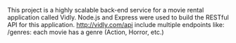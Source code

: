 This project is a highly scalable back-end service for a movie rental application called Vidly. 
Node.js and Express were used to build the RESTful API for this application. 
http://vidly.com/api include multiple endpoints like:
  /genres: each movie has a genre (Action, Horror, etc.)
